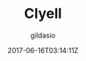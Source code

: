 ---
title: "Clyell"
github: https://github.com/gildasio/clyell
demo: https://gildasio.github.io/clyell/
author: gildasio

ssg:
  - Jekyll
cms:
  - No Cms
date: 2017-06-16T03:14:11Z
github_branch: gh-pages
description: "My site jekyll theme"
stale: true
---
